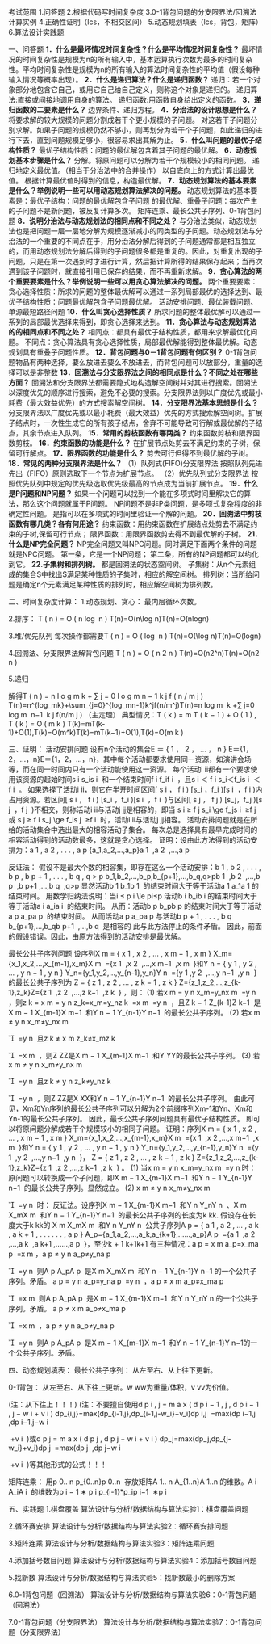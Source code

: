 考试范围
1.问答题
2.根据代码写时间复杂度
3.0-1背包问题的分支限界法/回溯法计算实例
4.正确性证明（lcs，不相交区间）
5.动态规划填表（lcs，背包，矩阵）
6.算法设计实践题

一、问答题
  **1．什么是最坏情况时间复杂性？什么是平均情况时间复杂性？**
最坏情况的时间复杂性是规模为n的所有输入中，基本运算执行次数为最多的时间复杂性。平均时间复杂性是规模为n的所有输入的算法时间复杂性的平均值（假设每种输入情况等概率出现）。
  **2．什么是递归算法？什么是递归函数？**
  递归：若一个对象部分地包含它自己，或用它自己给自己定义，则称这个对象是递归的。
  递归算法:直接或间接地调用自身的算法。
  递归函数:用函数自身给出定义的函数。
   **3．递归函数的二要素是什么？**
  边界条件、递归方程。
   **4．分治法的设计思想是什么？**
  将要求解的较大规模的问题分割成若干个更小规模的子问题。
  对这若干子问题分别求解。如果子问题的规模仍然不够小，则再划分为若干个子问题，如此递归的进行下去，直到问题规模足够小，很容易求出其解为止。
  **5．什么叫问题的最优子结构性质？**
  最优子结构性质：问题的最优解包含着其子问题的最优解。
  **6．动态规划基本步骤是什么？**
  分解。将原问题可以分解为若干个规模较小的相同问题。
  递归地定义最优值。（相当于分治法中的合并操作）
  以自底向上的方式计算出最优值。
  根据计算最优值时得到的信息，构造最优解。
  **7．动态规划算法的基本要素是什么？举例说明一些可以用动态规划算法解决的问题。**
  动态规划算法的基本要素是：最优子结构：问题的最优解包含子问题  的最优解、重叠子问题：每次产生的子问题不是新问题，被反复计算多次。
  矩阵连乘、最长公共子序列、0-1背包问题
  **8．说明分治法与动态规划法的相同点和不同之处？**
  与分治法类似，动态规划法也是把问题一层一层地分解为规模逐渐减小的同类型的子问题。动态规划法与分治法的一个重要的不同点在于，用分治法分解后得到的子问题通常都是相互独立的，而用动态规划法分解后得到的子问题很多都是重复的。因此，对重复出现的子问题，只是在第一次遇到时才进行计算，然后把计算所得的结果保存起来；当再次遇到该子问题时，就直接引用已保存的结果，而不再重新求解。
  **9．贪心算法的两个重要要素是什么？举例说明一些可以用贪心算法解决的问题。**
  两个重要要素：贪心选择性质：所求的问题的整体最优解可以通过一系列局部最优的选择达到、最优子结构性质：问题最优解包含子问题最优解。
  活动安排问题、最优装载问题、单源最短路径问题
  **10．什么叫贪心选择性质？**
  所求问题的整体最优解可以通过一系列的局部最优选择来得到，即贪心选择来达到。
  **11．贪心算法与动态规划算法的的相同点和不同之处？**
  相同点：都具有最优子结构性质，都用来求解最优化问题。
  不同点：贪心算法具有贪心选择性质，局部最优解能得到整体最优解。动态规划具有重叠子问题性质。
   **12．背包问题与0－1背包问题有何区别？**
  0-1背包问题物品有两种选择，要么放进去要么不放进去，而背包问题可以放部分，重量的选择可以是非整数
  **13．回溯法与分支限界法之间的相同点是什么？不同之处在哪些方面？**
  回溯法和分支限界法都需要隐式地构造解空间树并对其进行搜索。回溯法以深度优先的顺序进行搜索，避免不必要的搜索。分支限界法则以广度优先或最小耗费（最大效益优先）的方式搜索解空间树。
   **14．分支限界法基本思想是什么？**
  分支限界法以广度优先或以最小耗费（最大效益）优先的方式搜索解空间树。扩展子结点时，一次性生成它的所有孩子结点，舍弃不可能导致可行解或最优解的子结点，其余节点进入队列。
  **15．常用的剪枝函数有哪两类？**
  约束函数剪枝和限界函数剪枝。
   **16．约束函数的功能是什么？**
  在扩展节点处剪去不满足约束的子树，保留可行解点。
  **17．限界函数的功能是什么？**
  剪去可行但得不到最优解的子树。
   **18．常见的两种分支限界法是什么？**
  （1）队列式(FIFO)分支限界法
按照队列先进先出（FIFO）原则选取下一个节点为扩展节点。
   （2）优先队列式分支限界法
按照优先队列中规定的优先级选取优先级最高的节点成为当前扩展节点。
   **19．什么是P问题和NP问题？**
  如果一个问题可以找到一个能在多项式时间里解决它的算法，那么这个问题就属于P问题。
  NP问题不是非P类问题，是多项式复杂程度的非确定性问题。 是指可以在多项式的时间里验证一个解的问题。
  **20．回溯法中剪枝函数有哪几类？各有何用途？**
  约束函数：用约束函数在扩展结点处剪去不满足约束的子树,保留可行节点；
  限界函数：用限界函数剪去得不到最优解的子树。
  **21．什么是NP完全问题？**
   NP完全问题又叫NPC问题。同时满足下面两个条件的问题就是NPC问题。
  第一条，它是一个NP问题；
  第二条，所有的NP问题都可以约化到它。
   **22.子集树和排列树。**
  都是回溯法的状态空间树。
  子集树：从n个元素组成的集合S中找出S满足某种性质的子集时，相应的解空间树。
  排列树：当所给问题是确定n个元素满足某种性质的排列时，相应解空间树为排列数。

二、时间复杂度计算：
1.动态规划、贪心：
最内层循环次数。

2.排序：
T ( n ) = O ( n log ⁡ n ) T(n)=O(n\log n)T(n)=O(nlogn)

3.堆/优先队列
每次操作都需要T ( n ) = O ( log ⁡ n ) T(n)=O(\log n)T(n)=O(logn)

4.回溯法、分支限界法解背包问题
T ( n ) = O ( n 2 n ) T(n)=O(n2^n)T(n)=O(n2 
n
 )

5.递归

解得T ( n ) = n l o g m k + ∑ j = 0 l o g m n − 1 k j f ( n / m j ) T(n)=n^{log_mk}+\sum_{j=0}^{log_mn-1}k^jf(n/m^j)T(n)=n 
log 
m
​
 k
 +∑ 
j=0
log 
m
​
 n−1
​
 k 
j
 f(n/m 
j
 )
（主定理）
典型情况：T ( k ) = m T ( k − 1 ) + O ( 1 ) , T ( k ) = O ( m k ) T(k)=mT(k-1)+O(1),T(k)=O(m^k)T(k)=mT(k−1)+O(1),T(k)=O(m 
k
 )

三、证明：
活动安排问题
设有n个活动的集合E ＝ { 1 ， 2 ， … ， n } E＝\{1，2，…，n\}E＝{1，2，…，n}，其中每个活动都要求使用同一资源，如演讲会场等，而在同一时间内只有一个活动能使用这一资源。
每个活动i ii都有一个要求使用该资源的起始时间s i s_is 
i
​
 和一个结束时间f i f_if 
i
​
 ，且s i ＜ f i s_i＜f_is 
i
​
 ＜f 
i
​
 。
如果选择了活动i ii，则它在半开时间区间[ s i ， f i ) [s_i ，f_i )[s 
i
​
 ，f 
i
​
 )内占用资源。若区间[ s i ， f i ) [s_i ，f_i )[s 
i
​
 ，f 
i
​
 )与区间[ s j ， f j ) [s_j，f_j )[s 
j
​
 ，f 
j
​
 )不相交，则称活动i ii与活动j jj是相容的，即当 s i ≥ f j s_i \ge f_js 
i
​
 ≥f 
j
​
  或 s j ≥ f i s_j \ge f_is 
j
​
 ≥f 
i
​
 时，活动i ii与活动j jj相容。
活动安排问题就是在所给的活动集合中选出最大的相容活动子集合。
每次总是选择具有最早完成时间的相容活动得到的活动数最多，这就是贪心选择。
证明：设由此方法得到的活动安排为：a 1 , a 2 , . . . , a p {a_1,a_2,...,a_p}a 
1
​
 ,a 
2
​
 ,...,a 
p
​
 
反证法：
假设不是最大个数的相容集，即存在这么一个活动安排：b 1 , b 2 , . . . , b p , b p + 1 , . . . , b q , q > p b_1,b_2,...,b_p,b_{p+1},...,b_q,q>pb 
1
​
 ,b 
2
​
 ,...,b 
p
​
 ,b 
p+1
​
 ,...,b 
q
​
 ,q>p
显然活动b 1 b_1b 
1
​
 的结束时间大于等于活动a 1 a_1a 
1
​
 的结束时间。
用数学归纳法说明：当i ≤ p i \le pi≤p
活动b i b_ib 
i
​
 的结束时间大于等于活动a i a_ia 
i
​
 的结束时间。
从而：活动b p b_pb 
p
​
 的结束时间大于等于活动a p a_pa 
p
​
 的结束时间。
从而活动a p a_pa 
p
​
 与活动b p + 1 , . . . , b q b_{p+1},...,b_qb 
p+1
​
 ,...,b 
q
​
 是相容的
此与此方法停止的条件矛盾。
因此，前面的假设错误。因此，由原方法得到的活动安排是最优解。

最长公共子序列问题
设序列X m = { x 1 , x 2 , … , x m − 1 , x m } X_m=\{x_1,x_2,…,x_{m-1},x_m\}X 
m
​
 ={x 
1
​
 ,x 
2
​
 ,…,x 
m−1
​
 ,x 
m
​
 }和Y n = { y 1 , y 2 , … , y n − 1 , y n } Y_n=\{y_1,y_2,…,y_{n-1},y_n\}Y 
n
​
 ={y 
1
​
 ,y 
2
​
 ,…,y 
n−1
​
 ,y 
n
​
 }的最长公共子序列为 Z = { z 1 , z 2 , … , z k − 1 , z k } Z=\{z_1,z_2,…,z_{k-1},z_k\}Z={z 
1
​
 ,z 
2
​
 ,…,z 
k−1
​
 ,z 
k
​
 } ，则：
(1) 若x m = y n x_m=y_nx 
m
​
 =y 
n
​
 ，则z k = x m = y n z_k=x_m=y_nz 
k
​
 =x 
m
​
 =y 
n
​
 ，且Z k − 1 Z_{k-1}Z 
k−1
​
 是X m − 1 X_{m-1}X 
m−1
​
 和Y n − 1 Y_{n-1}Y 
n−1
​
 的最长公共子序列。
(2) 若x m ≠ y n x_m≠y_nx 
m
​
  

​
 =y 
n
​
 且z k ≠ x m z_k≠x_mz 
k
​
  

​
 =x 
m
​
 ，则Z ZZ是X m − 1 X_{m-1}X 
m−1
​
 和Y YY的最长公共子序列。
(3) 若x m ≠ y n x_m≠y_nx 
m
​
  

​
 =y 
n
​
 且z k ≠ y n z_k≠y_nz 
k
​
  

​
 =y 
n
​
 ，则Z ZZ是X XX和Y n − 1 Y_{n-1}Y 
n−1
​
 的最长公共子序列。
由此可见，Xm和Yn序列的最长公共子序列可以分解为2个前缀序列Xm-1和Yn、Xm和Yn-1的最长公共子序列。
因此，最长公共子序列问题具有最优子结构性质。
即可以将原问题分解成若干个规模较小的相同子问题。
证明：序列X m = { x 1 , x 2 , … , x m − 1 , x m } X_m=\{x_1,x_2,…,x_{m-1},x_m\}X 
m
​
 ={x 
1
​
 ,x 
2
​
 ,…,x 
m−1
​
 ,x 
m
​
 }和Y n = { y 1 , y 2 , … , y n − 1 , y n } Y_n=\{y_1,y_2,…,y_{n-1},y_n\}Y 
n
​
 ={y 
1
​
 ,y 
2
​
 ,…,y 
n−1
​
 ,y 
n
​
 }， Z = { z 1 , z 2 , … , z k − 1 , z k } Z=\{z_1,z_2,…,z_{k-1},z_k\}Z={z 
1
​
 ,z 
2
​
 ,…,z 
k−1
​
 ,z 
k
​
 } 。
(1) 当x m = y n x_m=y_nx 
m
​
 =y 
n
​
 时：原问题可以转换成一个子问题，即X m − 1 X_{m-1}X 
m−1
​
 和Y n − 1 Y_{n-1}Y 
n−1
​
 的最长公共子序列。显然成立。
(2) x m ≠ y n x_m≠y_nx 
m
​
  

​
 =y 
n
​
 时：
反证法。设序列X m − 1 X_{m-1}X 
m−1
​
 和Y n Y_nY 
n
​
 、X m X_mX 
m
​
 和Y n − 1 Y_{n-1}Y 
n−1
​
 的最长公共子序列的长度为k kk.
假设存在长度大于k kk的 X m X_mX 
m
​
 和Y n Y_nY 
n
​
 公共子序列A p = { a 1 , a 2 , … , a k , a k + 1 , . . . . . . , a p } A_p=\{a_1,a_2,…,a_k,a_{k+1},......,a_p\}A 
p
​
 ={a 
1
​
 ,a 
2
​
 ,…,a 
k
​
 ,a 
k+1
​
 ,......,a 
p
​
 }，至少k + 1 k+1k+1
有三种情况：a p = x m a_p=x_ma 
p
​
 =x 
m
​
 ，a p ≠ y n a_p≠y_na 
p
​
  

​
 =y 
n
​
 则A p A_pA 
p
​
 是X m X_mX 
m
​
 和Y n − 1 Y_{n-1}Y 
n−1
​
 的一个公共子序列。矛盾。
a p = y n a_p=y_na 
p
​
 =y 
n
​
 ，a p ≠ x m a_p≠x_ma 
p
​
  

​
 =x 
m
​
 则A p A_pA 
p
​
 是X m − 1 X_{m-1}X 
m−1
​
 和Y n Y_nY 
n
​
 的一个公共子序列。矛盾。
a p ≠ x m a_p≠x_ma 
p
​
  

​
 =x 
m
​
 ，a p ≠ y n a_p≠y_na 
p
​
  

​
 =y 
n
​
 则A p A_pA 
p
​
 是X m − 1 X_{m-1}X 
m−1
​
 和Y n − 1 Y_{n-1}Y 
n−1
​
 的一个公共子序列。矛盾。

四、动态规划填表：
最长公共子序列：
从左至右、从上往下更新。


0-1背包：
从左至右、从下往上更新。w ww为重量/体积，v vv为价值。


(注：从下往上！！！)
(注：不要擅自使用d p i , j = m a x ( d p i − 1 , j , d p i − 1 , j − w i + v i ) dp_{i,j}=max(dp_{i-1,j},dp_{i-1,j-w_i}+v_i)dp 
i,j
​
 =max(dp 
i−1,j
​
 ,dp 
i−1,j−w 
i
​
 
​
 +v 
i
​
 )或d p j = m a x ( d p j , d p j − w i + v i ) dp_j=max(dp_j,dp_{j-w_i}+v_i)dp 
j
​
 =max(dp 
j
​
 ,dp 
j−w 
i
​
 
​
 +v 
i
​
 )等其他形式的公式！！！

矩阵连乘：
用p 0.. n p_{0..n}p 
0..n
​
 存放矩阵A 1.. n A_{1..n}A 
1..n
​
 的维数。A i A_iA 
i
​
 的维数为p i − 1 ∗ p i p_{i-1}*p_ip 
i−1
​
 ∗p 
i
​

五、实践题
1.棋盘覆盖
算法设计与分析/数据结构与算法实验1：棋盘覆盖问题

2.循环赛安排
算法设计与分析/数据结构与算法实验2：循环赛安排问题

3.矩阵连乘
算法设计与分析/数据结构与算法实验3：矩阵连乘问题

4.添加括号数目问题
算法设计与分析/数据结构与算法实验4：添加括号数目问题

5.找新数
算法设计与分析/数据结构与算法实验5：找新数最小的删除方案

6.0-1背包问题（回溯法）
算法设计与分析/数据结构与算法实验6：0-1背包问题（回溯法）

7.0-1背包问题（分支限界法）
算法设计与分析/数据结构与算法实验7：0-1背包问题（分支限界法）
